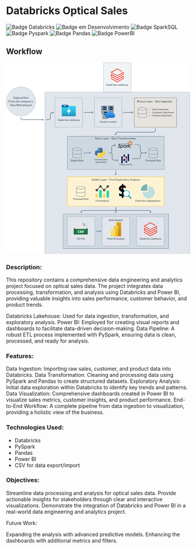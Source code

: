 # Databricks Optical Sales
![Badge Databricks](https://img.shields.io/badge/Platform-Databricks-red)
![Badge em Desenvolvimento](https://img.shields.io/badge/Language-Python-blue)
![Badge SparkSQL](https://img.shields.io/badge/Language-SparkSQL-blue)
![Badge Pyspark](https://img.shields.io/badge/API-Pyspark-orange)
![Badge Pandas](https://img.shields.io/badge/Library-Pandas-orange)
![Badge PowerBI](https://img.shields.io/badge/BI-PowerBI-gold)



## Workflow
![Workflow](https://raw.githubusercontent.com/RenanBjj/Databricks-PowerBI-OpticalSales/main/Workflow%20Databricks.png)

### Description:
This repository contains a comprehensive data engineering and analytics project focused on optical sales data. The project integrates data processing, transformation, and analysis using Databricks and Power BI, providing valuable insights into sales performance, customer behavior, and product trends.

Databricks Lakehouse: Used for data ingestion, transformation, and exploratory analysis.
Power BI: Employed for creating visual reports and dashboards to facilitate data-driven decision-making.
Data Pipeline: A robust ETL process implemented with PySpark, ensuring data is clean, processed, and ready for analysis.

### Features:

Data Ingestion: Importing raw sales, customer, and product data into Databricks.
Data Transformation: Cleaning and processing data using PySpark and Pandas to create structured datasets.
Exploratory Analysis: Initial data exploration within Databricks to identify key trends and patterns.
Data Visualization: Comprehensive dashboards created in Power BI to visualize sales metrics, customer insights, and product performance.
End-to-End Workflow: A complete pipeline from data ingestion to visualization, providing a holistic view of the business.

### Technologies Used:

- Databricks
- PySpark
- Pandas
- Power BI
- CSV for data export/import

### Objectives:

Streamline data processing and analysis for optical sales data.
Provide actionable insights for stakeholders through clear and interactive visualizations.
Demonstrate the integration of Databricks and Power BI in a real-world data engineering and analytics project.

Future Work:

Expanding the analysis with advanced predictive models.
Enhancing the dashboards with additional metrics and filters.
